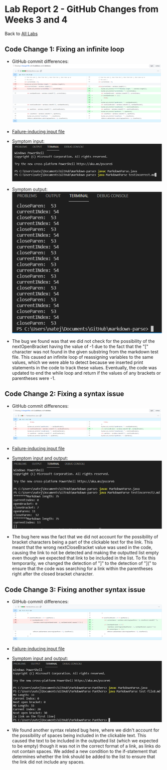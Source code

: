 # Lab Report 2 - GitHub Changes from Weeks 3 and 4
Back to [All Labs](https://njmorales.github.io/cse15l-lab-reports/)

## Code Change 1: Fixing an infinite loop
* GitHub commit differences:  
![Image](codechange1.PNG)

* [Failure-inducing input file](https://github.com/njmorales/cse15l-lab-reports/blob/main/testincorrect.md)

* Symptom input:  
![Image](symptom1input.PNG)

* Symptom output:  
![Image](symptom1output.PNG)

* The bug we found was that we did not check for the possibility of the nextOpenBracket having the value of -1 due to the fact that the "[" character was not found in the given substring from the markdown test file. This caused an infinite loop of reassigning variables to the same values, which we were able to detect because we inserted print statements in the code to track these values. Eventually, the code was updated to end the while loop and return if the values of any brackets or parentheses were -1. 

## Code Change 2: Fixing a syntax issue
* GitHub commit differences:  
![Image](codechange2.PNG)

* [Failure-inducing input file](https://github.com/njmorales/cse15l-lab-reports/blob/main/testincorrect2.md)

* Symptom input and output:  
![Image](symptom2.PNG)

* The bug here was the fact that we did not account for the possibility of bracket characters being a part of the clickable text for the link. This meant that the wrong nextCloseBracket value was used in the code, causing the link to not be detected and making the outputted list empty even though we expected that link to be included in the list. To fix this temporarily, we changed the detection of "]" to the detection of "](" to ensure that the code was searching for a link within the parentheses right after the closed bracket character. 

## Code Change 3: Fixing another syntax issue
* GitHub commit differences:  
![Image](codechange3.png)

* [Failure-inducing input file](https://github.com/njmorales/cse15l-lab-reports/blob/main/test-file8.md)

* Symptom input and output:  
![Image](symptom3.png)

* We found another syntax related bug here, where we didn't account for the possibility of spaces being included in the clickable text. This caused the text to be included in the outputted list (which we expected to be empty) though it was not in the correct format of a link, as links do not contain spaces. We added a new condition to the if-statement that determines whether the link should be added to the list to ensure that the link did not include any spaces. 